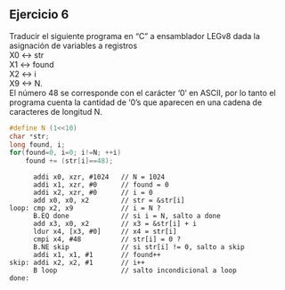 ## Ejercicio 6
Traducir el siguiente programa en “C” a ensamblador LEGv8 dada la asignación de variables a registros<br>
X0 <-> str<br>
X1 <-> found<br>
X2 <-> i<br>
X9 <-> N.<br>
El número 48 se corresponde con el carácter ‘0’ en ASCII, por lo tanto el programa cuenta la cantidad de ‘0’s que aparecen en una cadena de caracteres de longitud N.
```c
#define N (1<<10)
char *str;
long found, i;
for(found=0, i=0; i!=N; ++i)
    found += (str[i]==48);
```

```
      addi x0, xzr, #1024   // N = 1024
      addi x1, xzr, #0      // found = 0
      addi x2, xzr, #0      // i = 0
      add x0, x0, x2        // str = &str[i]
loop: cmp x2, x9            // i = N ?
      B.EQ done             // si i = N, salto a done
      add x3, x0, x2        // x3 = &str[i] + i
      ldur x4, [x3, #0]     // x4 = str[i]
      cmpi x4, #48          // str[i] = 0 ?
      B.NE skip             // si str[i] != 0, salto a skip
      addi x1, x1, #1       // found++
skip: addi x2, x2, #1       // i++
      B loop                // salto incondicional a loop
done:
```